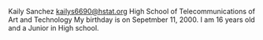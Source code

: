 Kaily Sanchez
kailys6690@hstat.org
High School of Telecommunications of Art and Technology
My birthday is on Sepetmber 11, 2000. I am 16 years old and a Junior in High school. 